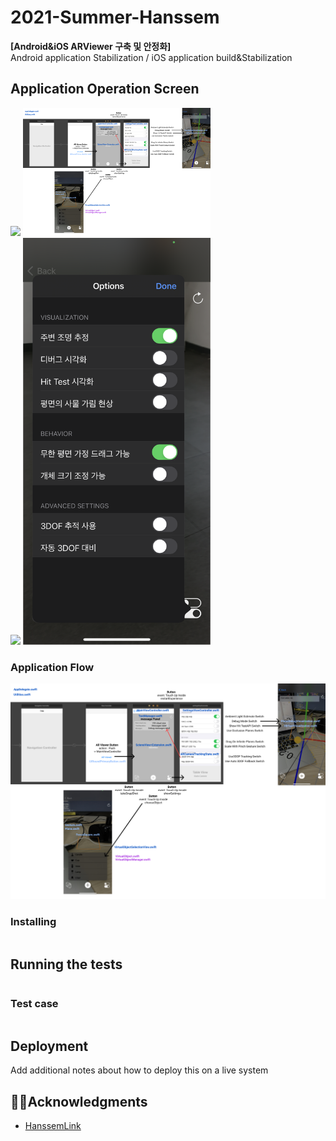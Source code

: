 # 2021-Summer-Hanssem

**[Android&iOS ARViewer 구축 및 안정화]**  
Android application Stabilization / iOS application build&Stabilization

## Application Operation Screen
<img src = "image/1.PNG" width ="300" /> <img src = "image/2.png" width ="300" /><br>
<img src = "image/3.PNG" width ="300" /> <img src = "image/4.PNG" width ="300" />



### Application Flow
![Hanssem Square plane detection Flow](/image/flow.png)



### Installing 

```

```

## Running the tests 



```

```

### Test case

```

```

## Deployment 

Add additional notes about how to deploy this on a live system 




## 🤝🏻Acknowledgments

* [HanssemLink](https://github.com/ddllttmmddwwnnAccount)
